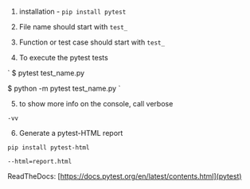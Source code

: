 
1. installation - `pip install pytest`

2. File name should start with `test_`

3. Function or test case should start with `test_`

4. To execute the pytest tests

`
$ pytest test_name.py

$ python -m pytest test_name.py
`


5. to show more info on the console, call verbose

`-vv`

6. Generate a pytest-HTML report

`pip install pytest-html`

`--html=report.html`

ReadTheDocs: [https://docs.pytest.org/en/latest/contents.html](pytest)

